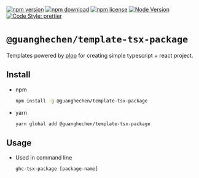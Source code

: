 [![npm version](https://img.shields.io/npm/v/@guanghechen/template-tsx-package.svg)](https://www.npmjs.com/package/@guanghechen/template-tsx-package)
[![npm download](https://img.shields.io/npm/dm/@guanghechen/template-tsx-package.svg)](https://www.npmjs.com/package/@guanghechen/template-tsx-package)
[![npm license](https://img.shields.io/npm/l/@guanghechen/template-tsx-package.svg)](https://www.npmjs.com/package/@guanghechen/template-tsx-package)
[![Node Version](https://img.shields.io/node/v/@guanghechen/template-tsx-package)](https://github.com/nodejs/node)
[![Code Style: prettier](https://img.shields.io/badge/code_style-prettier-ff69b4.svg?style=flat-square)](https://github.com/prettier/prettier)


# `@guanghechen/template-tsx-package`

Templates powered by [plop][] for creating simple typescript + react project.

## Install

* npm

  ```bash
  npm install -g @guanghechen/template-tsx-package
  ```

* yarn

  ```bash
  yarn global add @guanghechen/template-tsx-package
  ```

## Usage

* Used in command line

  ```shell
  ghc-tsx-package [package-name]
  ```

[plop]: https://github.com/plopjs/plop
